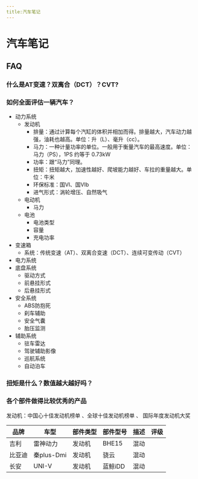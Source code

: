 ```yaml
---
title:汽车笔记
---
```


# 汽车笔记


## FAQ

### 什么是AT变速？双离合（DCT）？CVT?  


### 如何全面评估一辆汽车？  

- 动力系统
  - 发动机
    - 排量：通过计算每个汽缸的体积并相加而得。排量越大，汽车动力越强，油耗也越高。单位：升（L）、毫升（cc）。
    - 马力：一种计量功率的单位。一般用于衡量汽车的最高速度。单位：马力（PS），1PS 约等于 0.73kW
    - 功率：跟“马力”同理。
    - 扭矩：扭矩越大，加速性越好、爬坡能力越好、车拉的重量越大。单位：牛米
    - 环保标准：国VI、国VIb
    - 进气形式：涡轮增压、自然吸气
  - 电动机
    - 马力
  - 电池
    - 电池类型
    - 容量
    - 充电功率
- 变速箱
  - 系统：传统变速（AT）、双离合变速（DCT）、连续可变传动（CVT）
- 电力系统
- 底盘系统
  - 驱动方式
  - 前悬挂形式
  - 后悬挂形式
- 安全系统
  - ABS防抱死
  - 刹车辅助
  - 安全气囊
  - 胎压监测
- 辅助系统
  - 驻车雷达
  - 驾驶辅助影像
  - 巡航系统
  - 自动泊车

### 扭矩是什么？数值越大越好吗？



### 各个部件做得比较优秀的产品

发动机：中国心十佳发动机榜单 、全球十佳发动机榜单 、 国际年度发动机大奖


| 品牌  | 车型        |部件类型| 部件型号  |描述|评级|
|-----|-----------|---|-------|---|---|
| 吉利  | 雷神动力      |发动机| BHE15 |混动||
| 比亚迪 | 秦plus-Dmi |发动机| 骁云    |混动||
| 长安  | UNI-V     |发动机| 蓝鲸iDD |混动||

